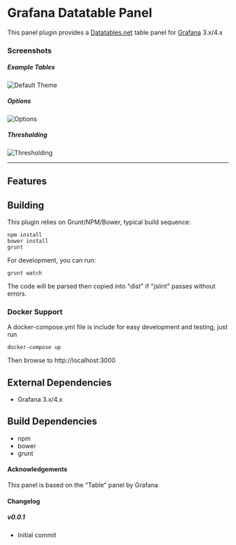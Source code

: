 # Grafana Datatable Panel

This panel plugin provides a [Datatables.net](http://www.datatables.net) table panel for [Grafana](http://www.grafana.org) 3.x/4.x

### Screenshots

##### Example Tables

![Default Theme](https://raw.githubusercontent.com/briangann/grafana-datatable-panel/master/src/screenshots/default-datatable.png)

##### Options

![Options](https://raw.githubusercontent.com/briangann/grafana-datatable-panel/master/src/screenshots/options.png)

##### Thresholding
![Thresholding](https://raw.githubusercontent.com/briangann/grafana-datatable-panel/master/src/screenshots/thresholding.png)

-------

## Features

## Building

This plugin relies on Grunt/NPM/Bower, typical build sequence:

```
npm install
bower install
grunt
```

For development, you can run:
```
grunt watch
```
The code will be parsed then copied into "dist" if "jslint" passes without errors.


### Docker Support

A docker-compose.yml file is include for easy development and testing, just run
```
docker-compose up
```

Then browse to http://localhost:3000


## External Dependencies

* Grafana 3.x/4.x

## Build Dependencies

* npm
* bower
* grunt

#### Acknowledgements

This panel is based on the "Table" panel by Grafana

#### Changelog


##### v0.0.1
- Initial commit
